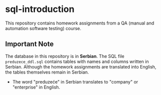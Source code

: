 # sql-introduction
This repository contains homework assignments from a QA (manual and automation software testing) course.

## Important Note

The database in this repository is in **Serbian**. The SQL file `preduzece_ddl.sql` contains tables with names and columns written in Serbian. Although the homework assignments are translated into English, the tables themselves remain in Serbian.

- The word "preduzeće" in Serbian translates to "company" or "enterprise" in English.
